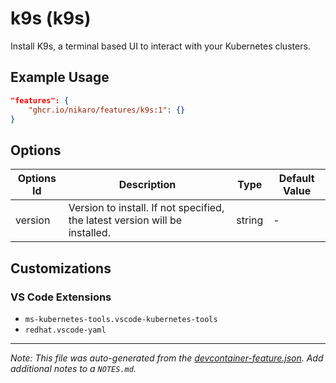 
# k9s (k9s)

Install K9s, a terminal based UI to interact with your Kubernetes clusters.

## Example Usage

```json
"features": {
    "ghcr.io/nikaro/features/k9s:1": {}
}
```

## Options

| Options Id | Description | Type | Default Value |
|-----|-----|-----|-----|
| version | Version to install. If not specified, the latest version will be installed. | string | - |

## Customizations

### VS Code Extensions

- `ms-kubernetes-tools.vscode-kubernetes-tools`
- `redhat.vscode-yaml`



---

_Note: This file was auto-generated from the [devcontainer-feature.json](https://github.com/nikaro/features/blob/main/src/k9s/devcontainer-feature.json).  Add additional notes to a `NOTES.md`._

